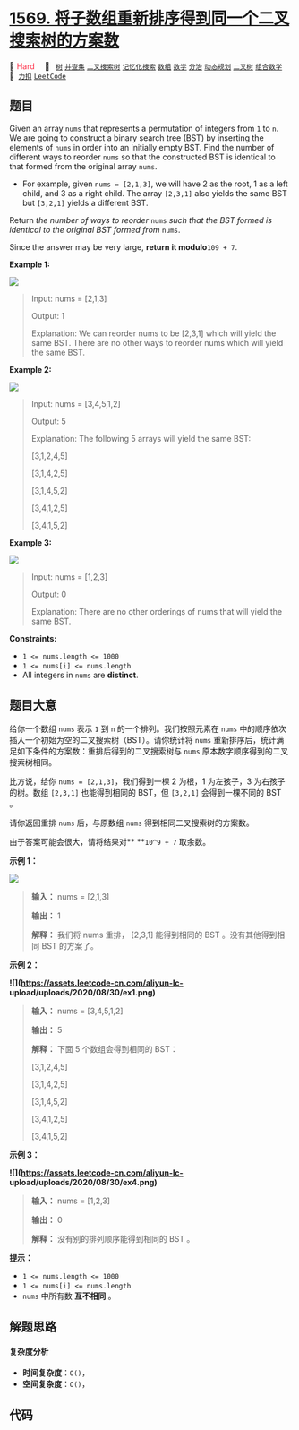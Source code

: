 # [1569. 将子数组重新排序得到同一个二叉搜索树的方案数](https://2xiao.github.io/leetcode-js/problem/1569.html)

🔴 <font color=#ff334b>Hard</font>&emsp; 🔖&ensp; [`树`](/tag/tree.md) [`并查集`](/tag/union-find.md) [`二叉搜索树`](/tag/binary-search-tree.md) [`记忆化搜索`](/tag/memoization.md) [`数组`](/tag/array.md) [`数学`](/tag/math.md) [`分治`](/tag/divide-and-conquer.md) [`动态规划`](/tag/dynamic-programming.md) [`二叉树`](/tag/binary-tree.md) [`组合数学`](/tag/combinatorics.md)&emsp; 🔗&ensp;[`力扣`](https://leetcode.cn/problems/number-of-ways-to-reorder-array-to-get-same-bst) [`LeetCode`](https://leetcode.com/problems/number-of-ways-to-reorder-array-to-get-same-bst)

## 题目

Given an array `nums` that represents a permutation of integers from `1` to
`n`. We are going to construct a binary search tree (BST) by inserting the
elements of `nums` in order into an initially empty BST. Find the number of
different ways to reorder `nums` so that the constructed BST is identical to
that formed from the original array `nums`.

  * For example, given `nums = [2,1,3]`, we will have 2 as the root, 1 as a left child, and 3 as a right child. The array `[2,3,1]` also yields the same BST but `[3,2,1]` yields a different BST.

Return _the number of ways to reorder_ `nums` _such that the BST formed is
identical to the original BST formed from_ `nums`.

Since the answer may be very large, **return it modulo**`109 + 7`.



**Example 1:**

![](https://assets.leetcode.com/uploads/2020/08/12/bb.png)

> Input: nums = [2,1,3]
> 
> Output: 1
> 
> Explanation: We can reorder nums to be [2,3,1] which will yield the same BST. There are no other ways to reorder nums which will yield the same BST.

**Example 2:**

![](https://assets.leetcode.com/uploads/2020/08/12/ex1.png)

> Input: nums = [3,4,5,1,2]
> 
> Output: 5
> 
> Explanation: The following 5 arrays will yield the same BST: 
> 
> [3,1,2,4,5]
> 
> [3,1,4,2,5]
> 
> [3,1,4,5,2]
> 
> [3,4,1,2,5]
> 
> [3,4,1,5,2]

**Example 3:**

![](https://assets.leetcode.com/uploads/2020/08/12/ex4.png)

> Input: nums = [1,2,3]
> 
> Output: 0
> 
> Explanation: There are no other orderings of nums that will yield the same BST.

**Constraints:**

  * `1 <= nums.length <= 1000`
  * `1 <= nums[i] <= nums.length`
  * All integers in `nums` are **distinct**.


## 题目大意

给你一个数组 `nums` 表示 `1` 到 `n` 的一个排列。我们按照元素在 `nums`
中的顺序依次插入一个初始为空的二叉搜索树（BST）。请你统计将 `nums` 重新排序后，统计满足如下条件的方案数：重排后得到的二叉搜索树与 `nums`
原本数字顺序得到的二叉搜索树相同。

比方说，给你 `nums = [2,1,3]`，我们得到一棵 2 为根，1 为左孩子，3 为右孩子的树。数组 `[2,3,1]` 也能得到相同的 BST，但
`[3,2,1]` 会得到一棵不同的 BST 。

请你返回重排 `nums` 后，与原数组 `nums` 得到相同二叉搜索树的方案数。

由于答案可能会很大，请将结果对** **`10^9 + 7` 取余数。



**示例 1：**

![](https://assets.leetcode-cn.com/aliyun-lc-upload/uploads/2020/08/30/bb.png)

> 
> 
> 
> 
> 
> **输入：** nums = [2,1,3]
> 
> **输出：** 1
> 
> **解释：** 我们将 nums 重排， [2,3,1] 能得到相同的 BST 。没有其他得到相同 BST 的方案了。
> 
> 

**示例 2：**

**![](https://assets.leetcode-cn.com/aliyun-lc-
upload/uploads/2020/08/30/ex1.png)**

> 
> 
> 
> 
> 
> **输入：** nums = [3,4,5,1,2]
> 
> **输出：** 5
> 
> **解释：** 下面 5 个数组会得到相同的 BST：
> 
> [3,1,2,4,5]
> 
> [3,1,4,2,5]
> 
> [3,1,4,5,2]
> 
> [3,4,1,2,5]
> 
> [3,4,1,5,2]
> 
> 

**示例 3：**

**![](https://assets.leetcode-cn.com/aliyun-lc-
upload/uploads/2020/08/30/ex4.png)**

> 
> 
> 
> 
> 
> **输入：** nums = [1,2,3]
> 
> **输出：** 0
> 
> **解释：** 没有别的排列顺序能得到相同的 BST 。
> 
> 



**提示：**

  * `1 <= nums.length <= 1000`
  * `1 <= nums[i] <= nums.length`
  * `nums` 中所有数 **互不相同**  。


## 解题思路

#### 复杂度分析

- **时间复杂度**：`O()`，
- **空间复杂度**：`O()`，

## 代码

```javascript

```